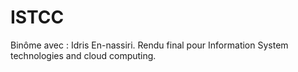 # ISTCC
Binôme avec : Idris En-nassiri.
Rendu final pour Information System technologies and cloud computing. 
